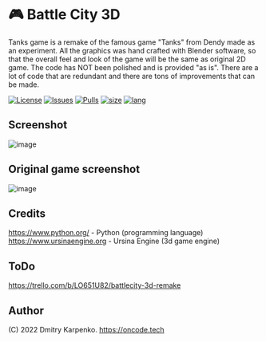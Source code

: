 # 🎮 Battle City 3D
Tanks game is a remake of the famous game "Tanks" from Dendy made as an experiment.
All the graphics was hand crafted with Blender software, so that the overall feel and look of the game will be the same as original 2D game.
The code has NOT been polished and is provided "as is". There are a lot of code that are redundant and there are tons of improvements that can be made.

[![License](https://img.shields.io/github/license/Dimkarpenko/Tanks3D?label=license&style=flat-square)](./LICENSE)
[![Issues](https://img.shields.io:/github/issues/Dimkarpenko/Tanks3D?style=flat-square)](https://github.com/Dimkarpenko/Tanks3D/issues)
[![Pulls](https://img.shields.io:/github/issues-pr/Dimkarpenko/Tanks3D?style=flat-square)](https://github.com/Dimkarpenko/Tanks3D/pulls)
[![size](https://img.shields.io:/github/languages/code-size/Dimkarpenko/Tanks3D?style=flat-square)](https://github.com/Dimkarpenko/Tanks3D)
[![lang](https://img.shields.io:/github/languages/top/Dimkarpenko/Tanks3D?style=flat-square)](https://github.com/Dimkarpenko/Tanks3D/search?l=python)
## Screenshot
![image](https://user-images.githubusercontent.com/69617058/148891110-1b850d59-06d7-420f-9f1c-2d30fd30438e.png)
## Original game screenshot
![image](https://user-images.githubusercontent.com/69617058/148892972-1e267337-013a-404c-b949-198baac8cd2a.png)
## Credits
https://www.python.org/ -  Python (programming language)  
https://www.ursinaengine.org - Ursina Engine (3d game engine)  
## ToDo
https://trello.com/b/LO651U82/battlecity-3d-remake
## Author
(C) 2022 Dmitry Karpenko.
https://oncode.tech
